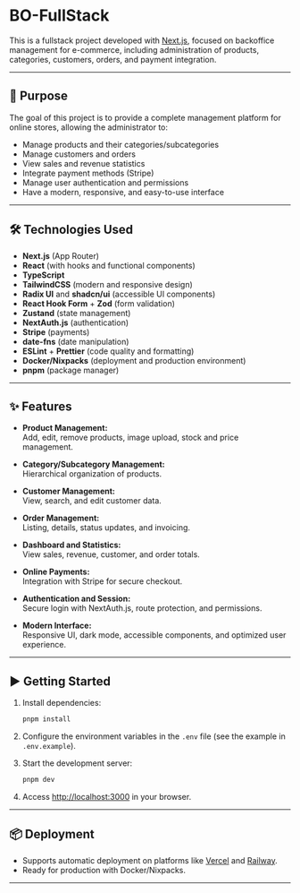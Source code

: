 # BO-FullStack

This is a fullstack project developed with [Next.js](https://nextjs.org), focused on backoffice management for e-commerce, including administration of products, categories, customers, orders, and payment integration.

---

## 🚀 Purpose

The goal of this project is to provide a complete management platform for online stores, allowing the administrator to:

- Manage products and their categories/subcategories
- Manage customers and orders
- View sales and revenue statistics
- Integrate payment methods (Stripe)
- Manage user authentication and permissions
- Have a modern, responsive, and easy-to-use interface

---

## 🛠️ Technologies Used

- **Next.js** (App Router)
- **React** (with hooks and functional components)
- **TypeScript**
- **TailwindCSS** (modern and responsive design)
- **Radix UI** and **shadcn/ui** (accessible UI components)
- **React Hook Form** + **Zod** (form validation)
- **Zustand** (state management)
- **NextAuth.js** (authentication)
- **Stripe** (payments)
- **date-fns** (date manipulation)
- **ESLint** + **Prettier** (code quality and formatting)
- **Docker/Nixpacks** (deployment and production environment)
- **pnpm** (package manager)

---

## ✨ Features

- **Product Management:**  
  Add, edit, remove products, image upload, stock and price management.

- **Category/Subcategory Management:**  
  Hierarchical organization of products.

- **Customer Management:**  
  View, search, and edit customer data.

- **Order Management:**  
  Listing, details, status updates, and invoicing.

- **Dashboard and Statistics:**  
  View sales, revenue, customer, and order totals.

- **Online Payments:**  
  Integration with Stripe for secure checkout.

- **Authentication and Session:**  
  Secure login with NextAuth.js, route protection, and permissions.

- **Modern Interface:**  
  Responsive UI, dark mode, accessible components, and optimized user experience.

---

## ▶️ Getting Started

1. Install dependencies:

   ```bash
   pnpm install
   ```

2. Configure the environment variables in the `.env` file (see the example in `.env.example`).

3. Start the development server:

   ```bash
   pnpm dev
   ```

4. Access [http://localhost:3000](http://localhost:3000) in your browser.

---

## 📦 Deployment

- Supports automatic deployment on platforms like [Vercel](https://vercel.com/) and [Railway](https://railway.app/).
- Ready for production with Docker/Nixpacks.

---
